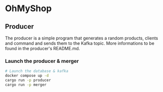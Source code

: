 # OhMyShop

## Producer

The producer is a simple program that generates a random products, clients and command and sends them to the Kafka topic. 
More informations to be found in the producer's README.md.

### Launch the producer & merger
```bash
# Launch the database & kafka
docker compose up -d
cargo run -p producer
cargo run -p merger
```